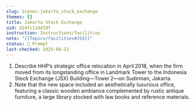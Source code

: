 ```yaml
---
slug: Scenes:jakarta_stock_exchange
themes: []
title: Jakarta Stock Exchange
uid: d24fc114d19f
instruction: Instructions/facilities
note: "[[Topics/facilities#JSX]]"
status: 💬 Prompt
last-checked: 2025-08-21
---
```



1.  Describe HHP’s strategic office relocation in April 2018, when the firm moved from its longstanding office in Landmark Tower to the Indonesia Stock Exchange (JSX) Building—Tower 2—on Sudirman, Jakarta. 
2. Note that the new space included an aesthetically luxurious office, featuring a classic wooden ambiance complemented by rustic antique furniture, a large library stocked with law books and reference materials.
